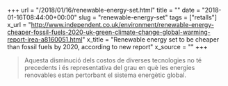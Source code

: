 +++
url = "/2018/01/16/renewable-energy-set.html"
title = ""
date = "2018-01-16T08:44:00+00:00"
slug = "renewable-energy-set"
tags = ["retalls"]
x_url = "http://www.independent.co.uk/environment/renewable-energy-cheaper-fossil-fuels-2020-uk-green-climate-change-global-warming-report-irea-a8160051.html"
x_title = "Renewable energy set to be cheaper than fossil fuels by 2020, according to new report"
x_source = ""
+++


> Aquesta disminució dels costos de diverses tecnologies no té precedents i és representativa del grau en què les energies renovables estan pertorbant el sistema energètic global.

